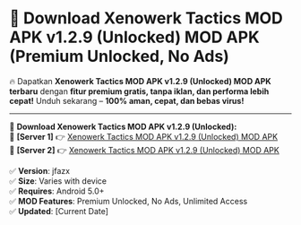 # 🚀 Download Xenowerk Tactics MOD APK v1.2.9 (Unlocked) MOD APK (Premium Unlocked, No Ads)  

🔥 Dapatkan **Xenowerk Tactics MOD APK v1.2.9 (Unlocked) MOD APK terbaru** dengan **fitur premium gratis, tanpa iklan, dan performa lebih cepat!** Unduh sekarang – **100% aman, cepat, dan bebas virus!**  

---


🔽 **Download Xenowerk Tactics MOD APK v1.2.9 (Unlocked):**  
🔹 **[Server 1]** 👉 [Xenowerk Tactics MOD APK v1.2.9 (Unlocked) MOD APK](https://apkcomod.com?title=Xenowerk_Tactics_MOD_APK_v1.2.9_(Unlocked))  
🔹 **[Server 2]** 👉 [Xenowerk Tactics MOD APK v1.2.9 (Unlocked) MOD APK](https://apkcomod.com?title=Xenowerk_Tactics_MOD_APK_v1.2.9_(Unlocked))  


✅ **Version**: jfazx  
✅ **Size**: Varies with device  
✅ **Requires**: Android 5.0+  
✅ **MOD Features**: Premium Unlocked, No Ads, Unlimited Access  
✅ **Updated**: [Current Date]  